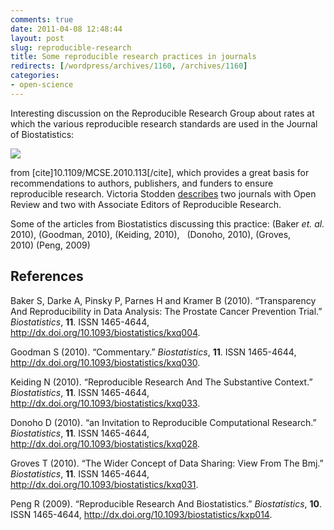 ```yaml
---
comments: true
date: 2011-04-08 12:48:44
layout: post
slug: reproducible-research
title: Some reproducible research practices in journals
redirects: [/wordpress/archives/1160, /archives/1160]
categories:
- open-science
---
```


Interesting discussion on the Reproducible Research Group about rates at which the various reproducible research standards are used in the Journal of Biostatistics:

![]( http://farm6.staticflickr.com/5015/5472087649_8093f6b92e_o.png )


from [cite]10.1109/MCSE.2010.113[/cite], which provides a great basis for recommendations to authors, publishers, and funders to ensure reproducible research. Victoria Stodden [describes](http://bit.ly/ikfpxK) two journals with Open Review and two with Associate Editors of Reproducible Research.

Some of the articles from Biostatistics discussing this practice: (Baker _et. al._ 2010), (Goodman, 2010), (Keiding, 2010),   (Donoho, 2010), (Groves, 2010) (Peng, 2009)
## References

<p>Baker S, Darke A, Pinsky P, Parnes H and Kramer B (2010).
&ldquo;Transparency And Reproducibility in Data Analysis: The Prostate Cancer Prevention Trial.&rdquo;
<EM>Biostatistics</EM>, <B>11</B>.
ISSN 1465-4644, <a href="http://dx.doi.org/10.1093/biostatistics/kxq004">http://dx.doi.org/10.1093/biostatistics/kxq004</a>.
<p>Goodman S (2010).
&ldquo;Commentary.&rdquo;
<EM>Biostatistics</EM>, <B>11</B>.
ISSN 1465-4644, <a href="http://dx.doi.org/10.1093/biostatistics/kxq030">http://dx.doi.org/10.1093/biostatistics/kxq030</a>.
<p>Keiding N (2010).
&ldquo;Reproducible Research And The Substantive Context.&rdquo;
<EM>Biostatistics</EM>, <B>11</B>.
ISSN 1465-4644, <a href="http://dx.doi.org/10.1093/biostatistics/kxq033">http://dx.doi.org/10.1093/biostatistics/kxq033</a>.
<p>Donoho D (2010).
&ldquo;an Invitation to Reproducible Computational Research.&rdquo;
<EM>Biostatistics</EM>, <B>11</B>.
ISSN 1465-4644, <a href="http://dx.doi.org/10.1093/biostatistics/kxq028">http://dx.doi.org/10.1093/biostatistics/kxq028</a>.
<p>Groves T (2010).
&ldquo;The Wider Concept of Data Sharing: View From The Bmj.&rdquo;
<EM>Biostatistics</EM>, <B>11</B>.
ISSN 1465-4644, <a href="http://dx.doi.org/10.1093/biostatistics/kxq031">http://dx.doi.org/10.1093/biostatistics/kxq031</a>.
<p>Peng R (2009).
&ldquo;Reproducible Research And Biostatistics.&rdquo;
<EM>Biostatistics</EM>, <B>10</B>.
ISSN 1465-4644, <a href="http://dx.doi.org/10.1093/biostatistics/kxp014">http://dx.doi.org/10.1093/biostatistics/kxp014</a>.
